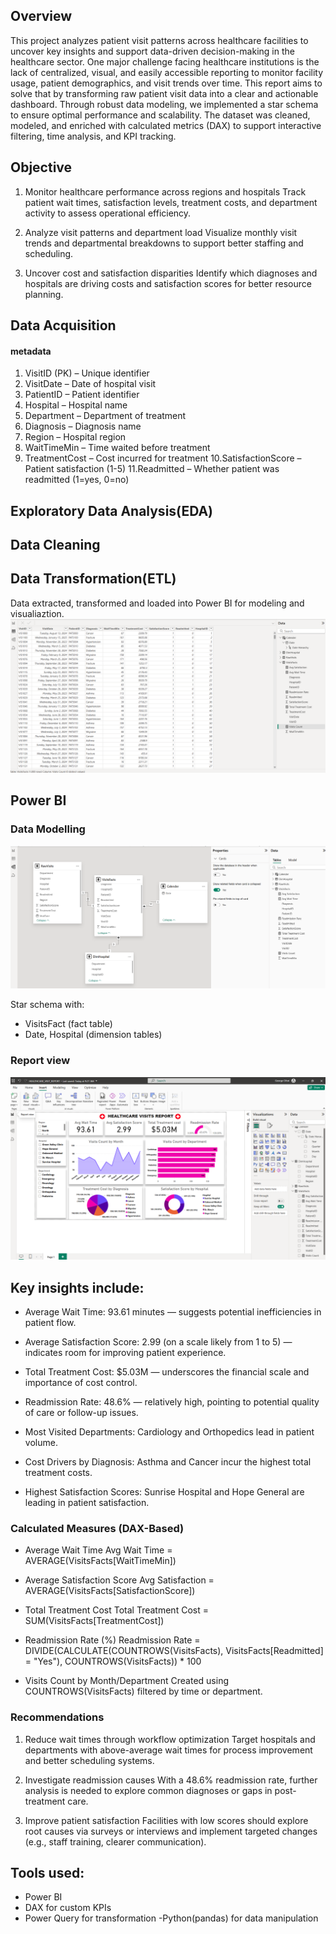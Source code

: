 ## Overview
This project analyzes patient visit patterns across healthcare facilities to uncover key insights and support data-driven decision-making in the healthcare sector. One major challenge facing healthcare institutions is the lack of centralized, visual, and easily accessible reporting to monitor facility usage, patient demographics, and visit trends over time. This report aims to solve that by transforming raw patient visit data into a clear and actionable dashboard.
Through robust data modeling, we implemented a star schema to ensure optimal performance and scalability. The dataset was cleaned, modeled, and enriched with calculated metrics (DAX) to support interactive filtering, time analysis, and KPI tracking.

## Objective
1. Monitor healthcare performance across regions and hospitals
Track patient wait times, satisfaction levels, treatment costs, and department activity to assess operational efficiency.

2. Analyze visit patterns and department load
Visualize monthly visit trends and departmental breakdowns to support better staffing and scheduling.

3. Uncover cost and satisfaction disparities
Identify which diagnoses and hospitals are driving costs and satisfaction scores for better resource planning.

## Data Acquisition
   #### metadata
  1. VisitID (PK) – Unique identifier
  2. VisitDate – Date of hospital visit
  3. PatientID – Patient identifier
  4. Hospital – Hospital name
  5. Department – Department of treatment
  6. Diagnosis – Diagnosis name
  7. Region – Hospital region
  8. WaitTimeMin – Time waited before treatment
  9. TreatmentCost – Cost incurred for treatment
  10.SatisfactionScore – Patient satisfaction (1-5)
  11.Readmitted – Whether patient was readmitted (1=yes, 0=no)    

 ## Exploratory Data Analysis(EDA)    


 ## Data Cleaning

 ## Data Transformation(ETL)
  Data extracted, transformed and loaded into Power BI for modeling and visualiaztion.
  ![Table view](Images/Table_view.png)
 
 ## Power BI 
 ### Data Modelling
 ![Modelling view](Images/Model_view.png)


 Star schema with:
- VisitsFact (fact table)
- Date, Hospital (dimension tables)


 ### Report view 

 ![Report view](Images/Report_view.png)
 
## Key insights include:

- Average Wait Time: 93.61 minutes — suggests potential inefficiencies in patient flow.

- Average Satisfaction Score: 2.99 (on a scale likely from 1 to 5) — indicates room for improving patient experience.

- Total Treatment Cost: $5.03M — underscores the financial scale and importance of cost control.

- Readmission Rate: 48.6% — relatively high, pointing to potential quality of care or follow-up issues.

- Most Visited Departments: Cardiology and Orthopedics lead in patient volume.

- Cost Drivers by Diagnosis: Asthma and Cancer incur the highest total treatment costs.

- Highest Satisfaction Scores: Sunrise Hospital and Hope General are leading in patient satisfaction.


### Calculated Measures (DAX-Based)
- Average Wait Time
Avg Wait Time = AVERAGE(VisitsFacts[WaitTimeMin])

- Average Satisfaction Score
Avg Satisfaction = AVERAGE(VisitsFacts[SatisfactionScore])

- Total Treatment Cost
Total Treatment Cost = SUM(VisitsFacts[TreatmentCost])

- Readmission Rate (%)
Readmission Rate = DIVIDE(CALCULATE(COUNTROWS(VisitsFacts), VisitsFacts[Readmitted] = "Yes"), COUNTROWS(VisitsFacts)) * 100

- Visits Count by Month/Department
Created using COUNTROWS(VisitsFacts) filtered by time or department.


### Recommendations
1. Reduce wait times through workflow optimization
Target hospitals and departments with above-average wait times for process improvement and better scheduling systems.

2. Investigate readmission causes
With a 48.6% readmission rate, further analysis is needed to explore common diagnoses or gaps in post-treatment care.

3. Improve patient satisfaction
Facilities with low scores should explore root causes via surveys or interviews and implement targeted changes (e.g., staff training, clearer communication).

## Tools used:
- Power BI
- DAX for custom KPIs
- Power Query for transformation
-Python(pandas) for data manipulation

